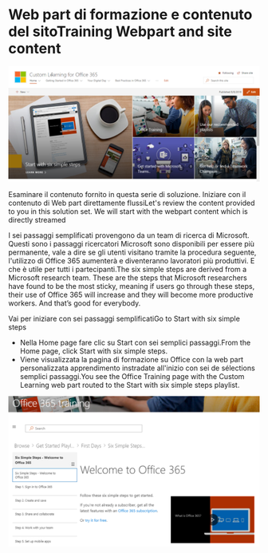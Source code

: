 # <a name="training-webpart-and-site-content"></a><span data-ttu-id="eea5d-101">Web part di formazione e contenuto del sito</span><span class="sxs-lookup"><span data-stu-id="eea5d-101">Training Webpart and site content</span></span>

![Sei passaggi semplificati](media/clo365homepage.png)

<span data-ttu-id="eea5d-p101">Esaminare il contenuto fornito in questa serie di soluzione.  Iniziare con il contenuto di Web part direttamente flussi</span><span class="sxs-lookup"><span data-stu-id="eea5d-p101">Let's review the content provided to you in this solution set.  We will start with the webpart content which is directly streamed</span></span> 




<span data-ttu-id="eea5d-p102">I sei passaggi semplificati provengono da un team di ricerca di Microsoft. Questi sono i passaggi ricercatori Microsoft sono disponibili per essere più permanente, vale a dire se gli utenti visitano tramite la procedura seguente, l'utilizzo di Office 365 aumenterà e diventeranno lavoratori più produttivi. E che è utile per tutti i partecipanti.</span><span class="sxs-lookup"><span data-stu-id="eea5d-p102">The six simple steps are derived from a Microsoft research team. These are the steps that Microsoft researchers have found to be the most sticky, meaning if users go through these steps, their use of Office 365 will increase and they will become more productive workers. And that’s good for everybody.</span></span>

<span data-ttu-id="eea5d-108">Vai per iniziare con sei passaggi semplificati</span><span class="sxs-lookup"><span data-stu-id="eea5d-108">Go to Start with six simple steps</span></span>
- <span data-ttu-id="eea5d-109">Nella Home page fare clic su Start con sei semplici passaggi.</span><span class="sxs-lookup"><span data-stu-id="eea5d-109">From the Home page, click Start with six simple steps.</span></span> 
- <span data-ttu-id="eea5d-110">Viene visualizzata la pagina di formazione su Office con la web part personalizzata apprendimento instradate all'inizio con sei de sélections semplici passaggi.</span><span class="sxs-lookup"><span data-stu-id="eea5d-110">You see the Office Training page with the Custom Learning web part routed to the Start with six simple steps playlist.</span></span>  

![Elenco di riproduzione sei passaggi](media/clo365sixsteps.png)
